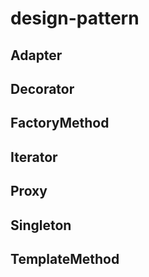 # design-pattern

## Adapter

## Decorator

## FactoryMethod

## Iterator

## Proxy

## Singleton

## TemplateMethod
